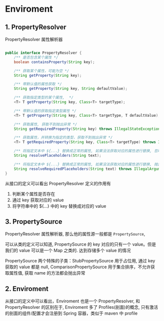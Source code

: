 # Enviroment 

## 1. PropertyResolver

PropertyResolver 属性解析器

```java

public interface PropertyResolver {
    /** 是否包含某个属性 */
    boolean containsProperty(String key);

    /** 获取某个属性，可能为空 */
    String getProperty(String key);

    /** 带默认值的属性获取 */
    String getProperty(String key, String defaultValue);

    /** 获取指定类型的某个属性,  */
    <T> T getProperty(String key, Class<T> targetType);

    /** 带默认值的获取指定类型属性 */
    <T> T getProperty(String key, Class<T> targetType, T defaultValue);

    /** 获取属性, 获取不到抛出异常 */
    String getRequiredProperty(String key) throws IllegalStateException;

    /** 获取属性，并转换为指定的类型，获取不到抛出异常 */
    <T> T getRequiredProperty(String key, Class<T> targetType) throws IllegalStateException;

    /** 将指定文本中 ${...} 替换成正常的属性, 如果没法获取对应的属性进行替换, 忽略 */
    String resolvePlaceholders(String text);

    /** 将指定文本中 ${...} 替换成正常的属性, 如果没法获取对应的属性进行替换, 抛出异常 */
    String resolveRequiredPlaceholders(String text) throws IllegalArgumentException;
}
```

从接口的定义可以看出 PropertyResolver 定义的作用有
1. 判断某个属性是否存在
2. 通过 key 获取对应的 value
3. 将字符串中的 ${...} 中的 key 替换成对应的 value



## 3. PropertySource

PropertyResolver 属性解析器, 那么他的属性源一般都是 `PropertySource`, 

可以从类的定义可以知道, PropertySource 的 key 对应的只有一个 value。但是我们的 value 可以是一个 Map 之类的. 达到存储多个 value 的情况

PropertySource 两个特殊的子类：StubPropertySource 用于占位用, 通过 key 获取的 value 都是 null, ComparisonPropertySource 用于集合排序，不允许获取属性值, 获取 name 的方法都会抛出异常



## 2. Enviroment

从接口的定义中可以看出，Enviroment 也是一个 PropertyResolver, 和 PropertyResolver 的区别在于, Enviroment 多了 Profiles(剖面)的概念, 只有激活的剖面的组件/配置才会注册到 Spring 容器，类似于 maven 中 profile
